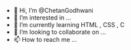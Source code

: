 - 👋 Hi, I’m @ChetanGodhwani
- 👀 I’m interested in ...
- 🌱 I’m currently learning HTML , CSS , C
- 💞️ I’m looking to collaborate on ...
- 📫 How to reach me ...

<!---
ChetanGodhwani/ChetanGodhwani is a ✨ special ✨ repository because its `README.md` (this file) appears on your GitHub profile.
You can click the Preview link to take a look at your changes.
--->
